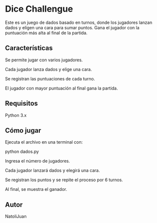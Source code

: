 # Dice Challengue

Este es un juego de dados basado en turnos, donde los jugadores lanzan dados y eligen una cara para sumar puntos. Gana el jugador con la puntuación más alta al final de la partida.

## Características

Se permite jugar con varios jugadores.

Cada jugador lanza dados y elige una cara.

Se registran las puntuaciones de cada turno.

El jugador con mayor puntuación al final gana la partida.

## Requisitos

Python 3.x

## Cómo jugar

Ejecuta el archivo en una terminal con:

python dados.py

Ingresa el número de jugadores.

Cada jugador lanzará dados y elegirá una cara.

Se registran los puntos y se repite el proceso por 6 turnos.

Al final, se muestra el ganador.

## Autor
NatoliJuan
